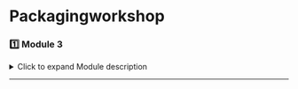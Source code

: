 # Packagingworkshop

### 1️⃣ Module 3

<details>
<summary>Click to expand Module description</summary>

# Labs: Thermal Simulation Of Semiconductor Packages With Ansys

Lesson 1: Introduction And Getting Started With Ansys Electronics Desktop

Lesson 2: Setting Up A Flip-Chip BGA Package

Lesson 3: Material Definitions And Thermal Power Sources

Lesson 4: Meshing and Running The Thermal Analysis

Lesson 5: Viewing Results And Exploring Other Package Types

</details>

---
